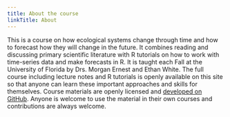 ```yaml
---
title: About the course
linkTitle: About
---
```


This is a course on how ecological systems change through time and how to forecast how they will change in the future.
It combines reading and discussing primary scientific literature with R tutorials on how to work with time-series data and make forecasts in R.
It is taught each Fall at the University of Florida by Drs. Morgan Ernest and Ethan White.
The full course including lecture notes and R tutorials is openly available on this site so that anyone can learn these important approaches and skills for themselves.
Course materials are openly licensed and <a href="https://github.com/weecology/forecasting-course">developed on GitHub</a>.
Anyone is welcome to use the material in their own courses and contributions are always welcome.
